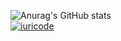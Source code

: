 ![Anurag's GitHub stats](https://github-readme-stats.vercel.app/api?username=okamimks&theme=radical&show_icons=true) <br>
[![iuricode](https://github-readme-stats.vercel.app/api/top-langs/?username=okamimks&hide=html&layout=compact&theme=radical)](https://github.com/iuricode/)
